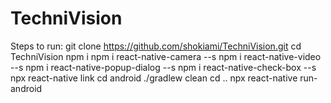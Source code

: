# TechniVision
Steps to run: 
git clone https://github.com/shokiami/TechniVision.git
cd TechniVision
npm i
npm i react-native-camera --s
npm i react-native-video --s
npm i react-native-popup-dialog --s
npm i react-native-check-box --s
npx react-native link
cd android
./gradlew clean
cd ..
npx react-native run-android
